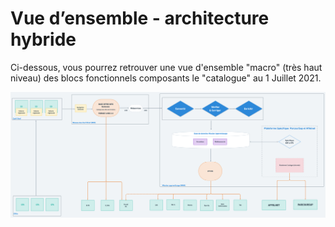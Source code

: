 # Vue d’ensemble  - architecture hybride

Ci-dessous, vous pourrez retrouver une vue d'ensemble "macro" \(très haut niveau\) des blocs fonctionnels composants le "catalogue" au 1 Juillet 2021.    

![](../.gitbook/assets/architecture-technique-juill-2021-2x-1-.png)

